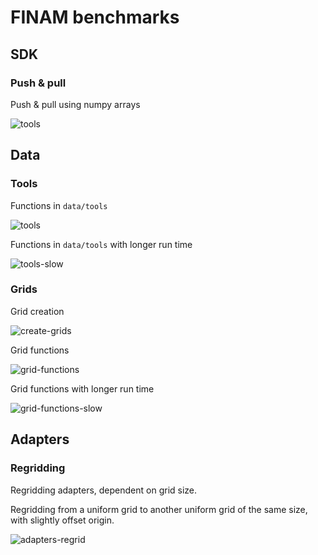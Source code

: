 # FINAM benchmarks

## SDK

### Push & pull

Push & pull using numpy arrays

![tools](https://git.ufz.de/FINAM/finam/-/jobs/artifacts/main/raw/bench/bench-sdk-io.svg?job=benchmark)

## Data

### Tools

Functions in `data/tools`

![tools](https://git.ufz.de/FINAM/finam/-/jobs/artifacts/main/raw/bench/bench-data-tools.svg?job=benchmark)

Functions in `data/tools` with longer run time

![tools-slow](https://git.ufz.de/FINAM/finam/-/jobs/artifacts/main/raw/bench/bench-data-tools-slow.svg?job=benchmark)

### Grids

Grid creation

![create-grids](https://git.ufz.de/FINAM/finam/-/jobs/artifacts/main/raw/bench/bench-data-create-grids.svg?job=benchmark)

Grid functions

![grid-functions](https://git.ufz.de/FINAM/finam/-/jobs/artifacts/main/raw/bench/bench-data-grid-functions.svg?job=benchmark)

Grid functions with longer run time

![grid-functions-slow](https://git.ufz.de/FINAM/finam/-/jobs/artifacts/main/raw/bench/bench-data-grid-functions-slow.svg?job=benchmark)

## Adapters

### Regridding

Regridding adapters, dependent on grid size.

Regridding from a uniform grid to another uniform grid of the same size, with slightly offset origin.

![adapters-regrid](https://git.ufz.de/FINAM/finam/-/jobs/artifacts/main/raw/bench/bench-adapters-regrid.svg?job=benchmark)
